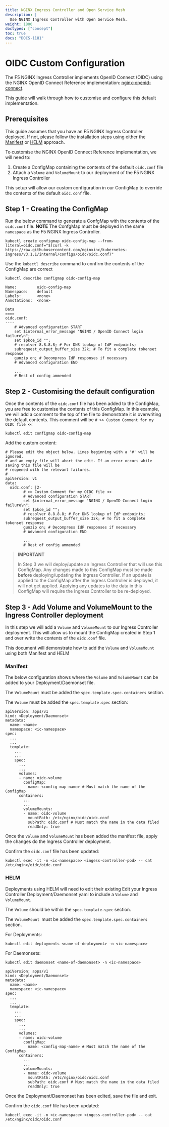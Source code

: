 ```yaml
---
title: NGINX Ingress Controller and Open Service Mesh
description: |
  Use NGINX Ingress Controller with Open Service Mesh.
weight: 1800
doctypes: ["concept"]
toc: true
docs: "DOCS-1181"
---
```


# OIDC Custom Configuration

The F5 NGINX Ingress Controller implements OpenID Connect (OIDC) using the NGINX OpenID Connect Reference implementation: [nginx-openid-connect](https://github.com/nginxinc/nginx-openid-connect).

This guide will walk through how to customise and configure this default implementation.

## Prerequisites
This guide assumes that you have an F5 NGINX Ingress Controller deployed. If not, please follow the installation steps using either the [Manifest](https://docs.nginx.com/nginx-ingress-controller/installation/installation-with-manifests/) or [HELM](https://docs.nginx.com/nginx-ingress-controller/installation/installation-with-helm/) approach.

To customise the NGINX OpenID Connect Reference implementation, we will need to:
1. Create a ConfigMap containing the contents of the default `oidc.conf` file
2. Attach a `Volume` and `VolumeMount` to our deployment of the F5 NGINX Ingress Controller

This setup will allow our custom configuration in our ConfigMap to override the contents of the default `oidc.conf` file.

## Step 1 - Creating the ConfigMap

Run the below command to generate a ConfgMap with the contents of the `oidc.conf` file.
**NOTE** The ConfgMap must be deployed in the same `namespace` as the F5 NGINX Ingress Controller.
```
kubectl create configmap oidc-config-map --from-literal=oidc.conf="$(curl -k https://raw.githubusercontent.com/nginxinc/kubernetes-ingress/v3.1.1/internal/configs/oidc/oidc.conf)"
```

Use the `kubectl describe` command to confirm the contents of the ConfigMap are correct

```
kubectl describe configmap oidc-config-map
```

```
Name:         oidc-config-map
Namespace:    default
Labels:       <none>
Annotations:  <none>

Data
====
oidc.conf:
----
    # Advanced configuration START
    set $internal_error_message "NGINX / OpenID Connect login failure\n";
    set $pkce_id "";
    # resolver 8.8.8.8; # For DNS lookup of IdP endpoints;
    subrequest_output_buffer_size 32k; # To fit a complete tokenset response
    gunzip on; # Decompress IdP responses if necessary
    # Advanced configuration END

    ...
    # Rest of config ammended
```

## Step 2 - Customising the default configuration
Once the contents of the `oidc.conf` file has been added to the ConfigMap, you are free to customise the contents of this ConfigMap.
In this example, we will add a comment to the top of the file to demonstrate it is overwriting the default contents.
This comment will be `# >> Custom Comment for my OIDC file <<`

```
kubectl edit configmap oidc-config-map
```

Add the custom content:
```
# Please edit the object below. Lines beginning with a '#' will be ignored,
# and an empty file will abort the edit. If an error occurs while saving this file will be
# reopened with the relevant failures.
#
apiVersion: v1
data:
  oidc.conf: |2-
        # >> Custom Comment for my OIDC file <<
        # Advanced configuration START
        set $internal_error_message "NGINX / OpenID Connect login failure\n";
        set $pkce_id "";
        # resolver 8.8.8.8; # For DNS lookup of IdP endpoints;
        subrequest_output_buffer_size 32k; # To fit a complete tokenset response
        gunzip on; # Decompress IdP responses if necessary
        # Advanced configuration END

        ...
        # Rest of config ammended
```
> **IMPORTANT**
>
> In Step 3 we will deploy/update an Ingress Controller that will use this ConfigMap. Any changes made to this ConfigMap must be made **before** deploying/updating the Ingress Controller. If an update is applied to the ConfigMap after the Ingress Controller is deployed, it will not get applied. Applying any updates to the data in this ConfigMap will require the Ingress Controller to be re-deployed.

## Step 3 - Add Volume and VolumeMount to the Ingress Controller deployment

In this step we will add a `Volume` and `VolumeMount` to our Ingress Controller deployment.
This will allow us to mount the ConfigMap created in Step 1 and over write the contents of the `oidc.conf` file.

This document will demonstrate how to add the `Volume` and `VolumeMount` using both Manifest and HELM

### Manifest

The below configuration shows where the `Volume` and `VolumeMount` can be added to your Deployment/Daemonset file.

The `VolumeMount` must be added the `spec.template.spec.containers` section.

The `Volume` must be added the `spec.template.spec` section:
```
apiVersion: apps/v1
kind: <Deployment/Daemonset>
metadata:
  name: <name>
  namespace: <ic-namespace>
spec:
  ...
  ...
  template:
    ...
    ...
    spec:
      ...
      ...
      volumes:
      - name: oidc-volume
        configMap:
          name: <config-map-name> # Must match the name of the ConfigMap
      containers:
        ...
        ...
        volumeMounts:
        - name: oidc-volume
          mountPath: /etc/nginx/oidc/oidc.conf
          subPath: oidc.conf # Must match the name in the data filed
          readOnly: true
```

Once the `Volume` and `VolumeMount` has been added the manifest file, apply the changes do the Ingress Controller deployment.

Confirm the `oidc.conf` file has been updated:
```
kubectl exec -it -n <ic-namespace> <ingess-controller-pod> -- cat /etc/nginx/oidc/oidc.conf
```

### HELM

Deployments using HELM will need to edit their existing
Edit your Ingress Controller Deployment/Daemonset yaml to include a `Volume` and `VolumeMount`.

The `Volume` should be within the `spec.template.spec` section.

The `VolumeMount `must be added the `spec.template.spec.containers` section.

For Deployments:
```
kubectl edit deployments <name-of-deployment> -n <ic-namespace>
```

For Daemonsets:
```
kubectl edit daemonset <name-of-daemonset> -n <ic-namespace>
```

```
apiVersion: apps/v1
kind: <Deployment/Daemonset>
metadata:
  name: <name>
  namespace: <ic-namespace>
spec:
  ...
  ...
  template:
    ...
    ...
    spec:
      ...
      ...
      volumes:
      - name: oidc-volume
        configMap:
          name: <config-map-name> # Must match the name of the ConfigMap
      containers:
        ...
        ...
        volumeMounts:
        - name: oidc-volume
          mountPath: /etc/nginx/oidc/oidc.conf
          subPath: oidc.conf # Must match the name in the data filed
          readOnly: true
```

Once the Deployment/Daemonset has been edited, save the file and exit.

Confirm the `oidc.conf` file has been updated:
```
kubectl exec -it -n <ic-namespace> <ingess-controller-pod> -- cat /etc/nginx/oidc/oidc.conf
```
